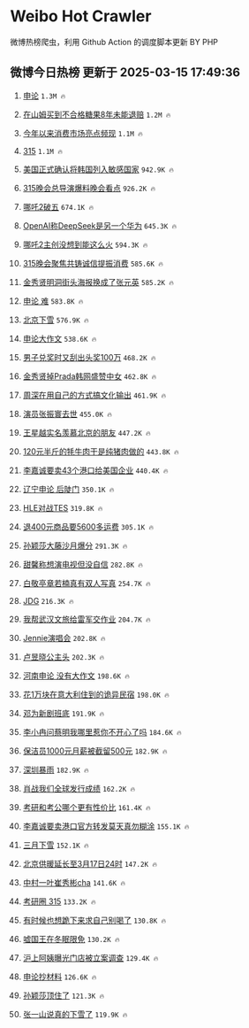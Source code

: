 # Weibo Hot Crawler 



微博热榜爬虫，利用 Github Action 的调度脚本更新 BY PHP 


## 微博今日热榜 更新于 2025-03-15 17:49:36 
1. [申论](https://s.weibo.com/weibo?q=%E7%94%B3%E8%AE%BA&t=31&band_rank=1&Refer=top) `1.3M 🔥` 

1. [在山姆买到不合格糖果8年未能退赔](https://s.weibo.com/weibo?q=%23%E5%9C%A8%E5%B1%B1%E5%A7%86%E4%B9%B0%E5%88%B0%E4%B8%8D%E5%90%88%E6%A0%BC%E7%B3%96%E6%9E%9C8%E5%B9%B4%E6%9C%AA%E8%83%BD%E9%80%80%E8%B5%94%23&t=31&band_rank=2&Refer=top) `1.2M 🔥` 

1. [今年以来消费市场亮点频现](https://s.weibo.com/weibo?q=%23%E4%BB%8A%E5%B9%B4%E4%BB%A5%E6%9D%A5%E6%B6%88%E8%B4%B9%E5%B8%82%E5%9C%BA%E4%BA%AE%E7%82%B9%E9%A2%91%E7%8E%B0%23&t=31&band_rank=3&Refer=top) `1.1M 🔥` 

1. [315](https://s.weibo.com/weibo?q=315&t=31&band_rank=4&Refer=top) `1.1M 🔥` 

1. [美国正式确认将韩国列入敏感国家](https://s.weibo.com/weibo?q=%23%E7%BE%8E%E5%9B%BD%E6%AD%A3%E5%BC%8F%E7%A1%AE%E8%AE%A4%E5%B0%86%E9%9F%A9%E5%9B%BD%E5%88%97%E5%85%A5%E6%95%8F%E6%84%9F%E5%9B%BD%E5%AE%B6%23&t=31&band_rank=5&Refer=top) `942.9K 🔥` 

1. [315晚会总导演爆料晚会看点](https://s.weibo.com/weibo?q=%23315%E6%99%9A%E4%BC%9A%E6%80%BB%E5%AF%BC%E6%BC%94%E7%88%86%E6%96%99%E6%99%9A%E4%BC%9A%E7%9C%8B%E7%82%B9%23&t=31&band_rank=6&Refer=top) `926.2K 🔥` 

1. [哪吒2破五](https://s.weibo.com/weibo?q=%23%E5%93%AA%E5%90%922%E7%A0%B4%E4%BA%94%23&t=31&band_rank=7&Refer=top) `674.1K 🔥` 

1. [OpenAI称DeepSeek是另一个华为](https://s.weibo.com/weibo?q=%23OpenAI%E7%A7%B0DeepSeek%E6%98%AF%E5%8F%A6%E4%B8%80%E4%B8%AA%E5%8D%8E%E4%B8%BA%23&t=31&band_rank=8&Refer=top) `645.3K 🔥` 

1. [哪吒2主创没想到能这么火](https://s.weibo.com/weibo?q=%23%E5%93%AA%E5%90%922%E4%B8%BB%E5%88%9B%E6%B2%A1%E6%83%B3%E5%88%B0%E8%83%BD%E8%BF%99%E4%B9%88%E7%81%AB%23&t=31&band_rank=9&Refer=top) `594.3K 🔥` 

1. [315晚会聚焦共铸诚信提振消费](https://s.weibo.com/weibo?q=%23315%E6%99%9A%E4%BC%9A%E8%81%9A%E7%84%A6%E5%85%B1%E9%93%B8%E8%AF%9A%E4%BF%A1%E6%8F%90%E6%8C%AF%E6%B6%88%E8%B4%B9%23&t=31&band_rank=10&Refer=top) `585.6K 🔥` 

1. [金秀贤明洞街头海报换成了张元英](https://s.weibo.com/weibo?q=%23%E9%87%91%E7%A7%80%E8%B4%A4%E6%98%8E%E6%B4%9E%E8%A1%97%E5%A4%B4%E6%B5%B7%E6%8A%A5%E6%8D%A2%E6%88%90%E4%BA%86%E5%BC%A0%E5%85%83%E8%8B%B1%23&t=31&band_rank=11&Refer=top) `585.2K 🔥` 

1. [申论 难](https://s.weibo.com/weibo?q=%E7%94%B3%E8%AE%BA%20%E9%9A%BE&t=31&band_rank=12&Refer=top) `583.8K 🔥` 

1. [北京下雪](https://s.weibo.com/weibo?q=%E5%8C%97%E4%BA%AC%E4%B8%8B%E9%9B%AA&t=31&band_rank=13&Refer=top) `576.9K 🔥` 

1. [申论大作文](https://s.weibo.com/weibo?q=%E7%94%B3%E8%AE%BA%E5%A4%A7%E4%BD%9C%E6%96%87&t=31&band_rank=14&Refer=top) `538.6K 🔥` 

1. [男子兑奖时又刮出头奖100万](https://s.weibo.com/weibo?q=%23%E7%94%B7%E5%AD%90%E5%85%91%E5%A5%96%E6%97%B6%E5%8F%88%E5%88%AE%E5%87%BA%E5%A4%B4%E5%A5%96100%E4%B8%87%23&t=31&band_rank=15&Refer=top) `468.2K 🔥` 

1. [金秀贤掉Prada韩网盛赞中女](https://s.weibo.com/weibo?q=%23%E9%87%91%E7%A7%80%E8%B4%A4%E6%8E%89Prada%E9%9F%A9%E7%BD%91%E7%9B%9B%E8%B5%9E%E4%B8%AD%E5%A5%B3%23&t=31&band_rank=16&Refer=top) `462.8K 🔥` 

1. [周深在用自己的方式搞文化输出](https://s.weibo.com/weibo?q=%23%E5%91%A8%E6%B7%B1%E5%9C%A8%E7%94%A8%E8%87%AA%E5%B7%B1%E7%9A%84%E6%96%B9%E5%BC%8F%E6%90%9E%E6%96%87%E5%8C%96%E8%BE%93%E5%87%BA%23&t=31&band_rank=17&Refer=top) `461.9K 🔥` 

1. [演员张振寰去世](https://s.weibo.com/weibo?q=%23%E6%BC%94%E5%91%98%E5%BC%A0%E6%8C%AF%E5%AF%B0%E5%8E%BB%E4%B8%96%23&t=31&band_rank=18&Refer=top) `455.0K 🔥` 

1. [王星越实名羡慕北京的朋友](https://s.weibo.com/weibo?q=%23%E7%8E%8B%E6%98%9F%E8%B6%8A%E5%AE%9E%E5%90%8D%E7%BE%A1%E6%85%95%E5%8C%97%E4%BA%AC%E7%9A%84%E6%9C%8B%E5%8F%8B%23&t=31&band_rank=19&Refer=top) `447.2K 🔥` 

1. [120元半斤的牦牛肉干是纯猪肉做的](https://s.weibo.com/weibo?q=%23120%E5%85%83%E5%8D%8A%E6%96%A4%E7%9A%84%E7%89%A6%E7%89%9B%E8%82%89%E5%B9%B2%E6%98%AF%E7%BA%AF%E7%8C%AA%E8%82%89%E5%81%9A%E7%9A%84%23&t=31&band_rank=20&Refer=top) `443.8K 🔥` 

1. [李嘉诚要卖43个港口给美国企业](https://s.weibo.com/weibo?q=%23%E6%9D%8E%E5%98%89%E8%AF%9A%E8%A6%81%E5%8D%9643%E4%B8%AA%E6%B8%AF%E5%8F%A3%E7%BB%99%E7%BE%8E%E5%9B%BD%E4%BC%81%E4%B8%9A%23&t=31&band_rank=21&Refer=top) `440.4K 🔥` 

1. [辽宁申论 后陡门](https://s.weibo.com/weibo?q=%E8%BE%BD%E5%AE%81%E7%94%B3%E8%AE%BA%20%E5%90%8E%E9%99%A1%E9%97%A8&t=31&band_rank=22&Refer=top) `350.1K 🔥` 

1. [HLE对战TES](https://s.weibo.com/weibo?q=%23HLE%E5%AF%B9%E6%88%98TES%23&t=31&band_rank=23&Refer=top) `319.8K 🔥` 

1. [退﻿400元商品要5600多运费](https://s.weibo.com/weibo?q=%23%E9%80%80%EF%BB%BF400%E5%85%83%E5%95%86%E5%93%81%E8%A6%815600%E5%A4%9A%E8%BF%90%E8%B4%B9%23&t=31&band_rank=24&Refer=top) `305.1K 🔥` 

1. [孙颖莎大藤沙月爆分](https://s.weibo.com/weibo?q=%23%E5%AD%99%E9%A2%96%E8%8E%8E%E5%A4%A7%E8%97%A4%E6%B2%99%E6%9C%88%E7%88%86%E5%88%86%23&t=31&band_rank=25&Refer=top) `291.3K 🔥` 

1. [甜馨称想演电视但没自信](https://s.weibo.com/weibo?q=%23%E7%94%9C%E9%A6%A8%E7%A7%B0%E6%83%B3%E6%BC%94%E7%94%B5%E8%A7%86%E4%BD%86%E6%B2%A1%E8%87%AA%E4%BF%A1%23&t=31&band_rank=26&Refer=top) `282.8K 🔥` 

1. [白敬亭章若楠真有双人写真](https://s.weibo.com/weibo?q=%23%E7%99%BD%E6%95%AC%E4%BA%AD%E7%AB%A0%E8%8B%A5%E6%A5%A0%E7%9C%9F%E6%9C%89%E5%8F%8C%E4%BA%BA%E5%86%99%E7%9C%9F%23&t=31&band_rank=27&Refer=top) `254.7K 🔥` 

1. [JDG](https://s.weibo.com/weibo?q=JDG&t=31&band_rank=28&Refer=top) `216.3K 🔥` 

1. [我帮武汉文旅给雷军交作业](https://s.weibo.com/weibo?q=%E6%88%91%E5%B8%AE%E6%AD%A6%E6%B1%89%E6%96%87%E6%97%85%E7%BB%99%E9%9B%B7%E5%86%9B%E4%BA%A4%E4%BD%9C%E4%B8%9A&t=31&band_rank=29&Refer=top) `204.7K 🔥` 

1. [Jennie演唱会](https://s.weibo.com/weibo?q=Jennie%E6%BC%94%E5%94%B1%E4%BC%9A&t=31&band_rank=30&Refer=top) `202.8K 🔥` 

1. [卢昱晓公主头](https://s.weibo.com/weibo?q=%23%E5%8D%A2%E6%98%B1%E6%99%93%E5%85%AC%E4%B8%BB%E5%A4%B4%23&t=31&band_rank=31&Refer=top) `202.3K 🔥` 

1. [河南申论 没有大作文](https://s.weibo.com/weibo?q=%E6%B2%B3%E5%8D%97%E7%94%B3%E8%AE%BA%20%E6%B2%A1%E6%9C%89%E5%A4%A7%E4%BD%9C%E6%96%87&t=31&band_rank=32&Refer=top) `198.6K 🔥` 

1. [花1万块在意大利住到的诡异民宿](https://s.weibo.com/weibo?q=%E8%8A%B11%E4%B8%87%E5%9D%97%E5%9C%A8%E6%84%8F%E5%A4%A7%E5%88%A9%E4%BD%8F%E5%88%B0%E7%9A%84%E8%AF%A1%E5%BC%82%E6%B0%91%E5%AE%BF&t=31&band_rank=33&Refer=top) `198.0K 🔥` 

1. [邓为新剧班底](https://s.weibo.com/weibo?q=%23%E9%82%93%E4%B8%BA%E6%96%B0%E5%89%A7%E7%8F%AD%E5%BA%95%23&t=31&band_rank=34&Refer=top) `191.9K 🔥` 

1. [李小冉问蔡明我哪里惹你不开心了吗](https://s.weibo.com/weibo?q=%E6%9D%8E%E5%B0%8F%E5%86%89%E9%97%AE%E8%94%A1%E6%98%8E%E6%88%91%E5%93%AA%E9%87%8C%E6%83%B9%E4%BD%A0%E4%B8%8D%E5%BC%80%E5%BF%83%E4%BA%86%E5%90%97&t=31&band_rank=35&Refer=top) `184.6K 🔥` 

1. [保洁员1000元月薪被截留500元](https://s.weibo.com/weibo?q=%23%E4%BF%9D%E6%B4%81%E5%91%981000%E5%85%83%E6%9C%88%E8%96%AA%E8%A2%AB%E6%88%AA%E7%95%99500%E5%85%83%23&t=31&band_rank=36&Refer=top) `182.9K 🔥` 

1. [深圳暴雨](https://s.weibo.com/weibo?q=%E6%B7%B1%E5%9C%B3%E6%9A%B4%E9%9B%A8&t=31&band_rank=37&Refer=top) `182.9K 🔥` 

1. [肖战我们全球发行成绩](https://s.weibo.com/weibo?q=%23%E8%82%96%E6%88%98%E6%88%91%E4%BB%AC%E5%85%A8%E7%90%83%E5%8F%91%E8%A1%8C%E6%88%90%E7%BB%A9%23&t=31&band_rank=38&Refer=top) `162.2K 🔥` 

1. [考研和考公哪个更有性价比](https://s.weibo.com/weibo?q=%E8%80%83%E7%A0%94%E5%92%8C%E8%80%83%E5%85%AC%E5%93%AA%E4%B8%AA%E6%9B%B4%E6%9C%89%E6%80%A7%E4%BB%B7%E6%AF%94&t=31&band_rank=39&Refer=top) `161.4K 🔥` 

1. [李嘉诚要卖港口官方转发莫天真勿糊涂](https://s.weibo.com/weibo?q=%23%E6%9D%8E%E5%98%89%E8%AF%9A%E8%A6%81%E5%8D%96%E6%B8%AF%E5%8F%A3%E5%AE%98%E6%96%B9%E8%BD%AC%E5%8F%91%E8%8E%AB%E5%A4%A9%E7%9C%9F%E5%8B%BF%E7%B3%8A%E6%B6%82%23&t=31&band_rank=40&Refer=top) `155.1K 🔥` 

1. [三月下雪](https://s.weibo.com/weibo?q=%E4%B8%89%E6%9C%88%E4%B8%8B%E9%9B%AA&t=31&band_rank=41&Refer=top) `152.1K 🔥` 

1. [北京供暖延长至3月17日24时](https://s.weibo.com/weibo?q=%23%E5%8C%97%E4%BA%AC%E4%BE%9B%E6%9A%96%E5%BB%B6%E9%95%BF%E8%87%B33%E6%9C%8817%E6%97%A524%E6%97%B6%23&t=31&band_rank=42&Refer=top) `147.2K 🔥` 

1. [中村一叶崔秀彬cha](https://s.weibo.com/weibo?q=%23%E4%B8%AD%E6%9D%91%E4%B8%80%E5%8F%B6%E5%B4%94%E7%A7%80%E5%BD%ACcha%23&t=31&band_rank=43&Refer=top) `141.6K 🔥` 

1. [考研圈 315](https://s.weibo.com/weibo?q=%E8%80%83%E7%A0%94%E5%9C%88%20315&t=31&band_rank=44&Refer=top) `133.2K 🔥` 

1. [有时候也想跪下来求自己别喝了](https://s.weibo.com/weibo?q=%E6%9C%89%E6%97%B6%E5%80%99%E4%B9%9F%E6%83%B3%E8%B7%AA%E4%B8%8B%E6%9D%A5%E6%B1%82%E8%87%AA%E5%B7%B1%E5%88%AB%E5%96%9D%E4%BA%86&t=31&band_rank=45&Refer=top) `130.8K 🔥` 

1. [嘘国王在冬眠限免](https://s.weibo.com/weibo?q=%23%E5%98%98%E5%9B%BD%E7%8E%8B%E5%9C%A8%E5%86%AC%E7%9C%A0%E9%99%90%E5%85%8D%23&t=31&band_rank=46&Refer=top) `130.2K 🔥` 

1. [沪上阿姨曝光门店被立案调查](https://s.weibo.com/weibo?q=%23%E6%B2%AA%E4%B8%8A%E9%98%BF%E5%A7%A8%E6%9B%9D%E5%85%89%E9%97%A8%E5%BA%97%E8%A2%AB%E7%AB%8B%E6%A1%88%E8%B0%83%E6%9F%A5%23&t=31&band_rank=47&Refer=top) `129.4K 🔥` 

1. [申论抄材料](https://s.weibo.com/weibo?q=%E7%94%B3%E8%AE%BA%E6%8A%84%E6%9D%90%E6%96%99&t=31&band_rank=48&Refer=top) `126.6K 🔥` 

1. [孙颖莎顶住了](https://s.weibo.com/weibo?q=%23%E5%AD%99%E9%A2%96%E8%8E%8E%E9%A1%B6%E4%BD%8F%E4%BA%86%23&t=31&band_rank=49&Refer=top) `121.3K 🔥` 

1. [张一山说真的下雪了](https://s.weibo.com/weibo?q=%23%E5%BC%A0%E4%B8%80%E5%B1%B1%E8%AF%B4%E7%9C%9F%E7%9A%84%E4%B8%8B%E9%9B%AA%E4%BA%86%23&t=31&band_rank=50&Refer=top) `119.9K 🔥` 


